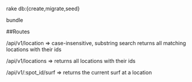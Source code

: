 
rake db:{create,migrate,seed}

bundle

##Routes

/api/v1/location => case-insensitive, substring search returns all matching locations with their ids

/api/v1/locations => returns all locations with their ids

/api/v1/:spot_id/surf => returns the current surf at a location
